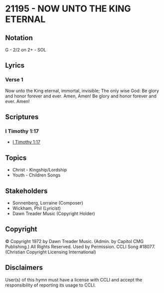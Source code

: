 # 21195 - NOW UNTO THE KING ETERNAL

## Notation

G - 2/2 on 2+ - SOL

## Lyrics

### Verse 1

Now unto the King eternal, immortal, invisible; The only wise God: Be glory and honor forever and ever. Amen, Amen! Be glory and honor forever and ever. Amen!


## Scriptures

### I Timothy 1:17

- [I Timothy 1:17](https://www.biblegateway.com/passage/?search=I%20Timothy%201%3A17)


## Topics

- Christ - Kingship/Lordship
- Youth - Children Songs

## Stakeholders

- Sonnenberg, Lorraine (Composer)
- Wickham, Phil (Lyricist)
- Dawn Treader Music (Copyright Holder)

## Copyright

© Copyright 1972 by Dawn Treader Music. (Admin. by Capitol CMG Publishing.) All Rights Reserved. Used by Permission. CCLI Song #18077.
(Christian Copyright Licensing International)

## Disclaimers

User(s) of this hymn must have a license with CCLI and accept the responsibility of reporting its usage to CCLI.

